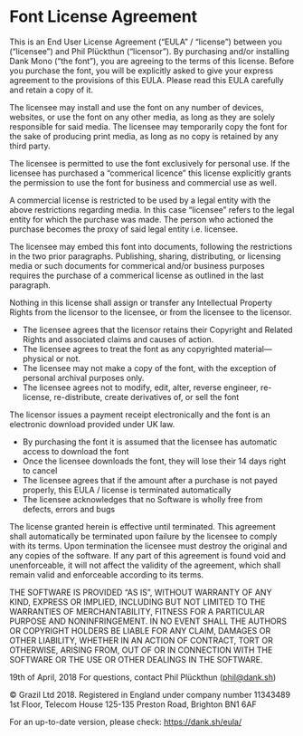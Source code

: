 # Font License Agreement

This is an End User License Agreement (“EULA” / “license”) between you (“licensee”) and Phil Plückthun (“licensor”).
By purchasing and/or installing Dank Mono (“the font”), you are agreeing to the terms of this license.
Before you purchase the font, you will be explicitly asked to give your express
agreement to the provisions of this EULA. Please read this EULA carefully and retain a copy of it.

The licensee may install and use the font on any number of devices, websites, or use the font on any
other media, as long as they are solely responsible for said media. The licensee may temporarily copy
the font for the sake of producing print media, as long as no copy is retained by any third party.

The licensee is permitted to use the font exclusively for personal use. If the licensee has purchased
a “commerical licence” this license explicitly grants the permission to use the font for business and
commercial use as well.

A commercial license is restricted to be used by a legal entity with the above restrictions regarding
media. In this case “licensee” refers to the legal entity for which the purchase was made. The person
who actioned the purchase becomes the proxy of said legal entity i.e. licensee.

The licensee may embed this font into documents, following the restrictions in the two prior paragraphs.
Publishing, sharing, distributing, or licensing media or such documents for commerical and/or business
purposes requires the purchase of a commerical license as outlined in the last paragraph.

Nothing in this license shall assign or transfer any Intellectual Property Rights from the licensor
to the licensee, or from the licensee to the licensor.

- The licensee agrees that the licensor retains their Copyright and Related Rights and associated claims and causes of action.
- The licensee agrees to treat the font as any copyrighted material—physical or not.
- The licensee may not make a copy of the font, with the exception of personal archival purposes only.
- The licensee agrees not to modify, edit, alter, reverse engineer, re-license, re-distribute, create derivatives of, or sell the font

The licensor issues a payment receipt electronically and the font is an electronic download provided under UK law.

- By purchasing the font it is assumed that the licensee has automatic access to download the font
- Once the licensee downloads the font, they will lose their 14 days right to cancel
- The licensee agrees that if the amount after a purchase is not payed properly, this EULA / license is terminated automatically
- The licensee acknowledges that no Software is wholly free from defects, errors and bugs

The license granted herein is effective until terminated.
This agreement shall automatically be terminated upon failure by the licensee to comply with its terms.
Upon termination the licensee must destroy the original and any copies of the software.
If any part of this agreement is found void and unenforceable, it will not affect the
validity of the agreement, which shall remain valid and enforceable according to its terms.

THE SOFTWARE IS PROVIDED “AS IS”, WITHOUT WARRANTY OF ANY KIND, EXPRESS OR IMPLIED, INCLUDING
BUT NOT LIMITED TO THE WARRANTIES OF MERCHANTABILITY, FITNESS FOR A PARTICULAR PURPOSE AND
NONINFRINGEMENT. IN NO EVENT SHALL THE AUTHORS OR COPYRIGHT HOLDERS BE LIABLE FOR ANY CLAIM,
DAMAGES OR OTHER LIABILITY, WHETHER IN AN ACTION OF CONTRACT, TORT OR OTHERWISE, ARISING FROM,
OUT OF OR IN CONNECTION WITH THE SOFTWARE OR THE USE OR OTHER DEALINGS IN THE SOFTWARE.

19th of April, 2018
For questions, contact Phil Plückthun (phil@dank.sh)

© Grazil Ltd 2018. Registered in England under company number 11343489
1st Floor, Telecom House 125-135 Preston Road, Brighton BN1 6AF

For an up-to-date version, please check: https://dank.sh/eula/
